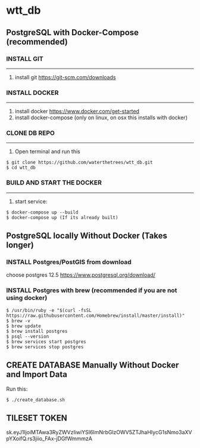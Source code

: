 # wtt_db

## PostgreSQL with Docker-Compose (recommended)

### INSTALL GIT
-------------
1. install git https://git-scm.com/downloads

### INSTALL DOCKER
-------------
1. install docker https://www.docker.com/get-started
2. install docker-compose (only on linux, on osx this installs with docker)

### CLONE DB REPO
-------------
1. Open terminal and run this
```shell
$ git clone https://github.com/waterthetrees/wtt_db.git
$ cd wtt_db
```

### BUILD AND START THE DOCKER
---------------
1. start service: 
```shell
$ docker-compose up --build
$ docker-compose up (If its already built)
```


## PostgreSQL locally Without Docker (Takes longer)

### INSTALL Postgres/PostGIS from download
choose postgres 12.5
https://www.postgresql.org/download/


### INSTALL Postgres with brew (recommended if you are not using docker)
```shell
$ /usr/bin/ruby -e "$(curl -fsSL https://raw.githubusercontent.com/Homebrew/install/master/install)"
$ brew -v
$ brew update
$ brew install postgres
$ psql --version
$ brew services start postgres
$ brew services stop postgres
```

## CREATE DATABASE Manually Without Docker and Import Data
Run this:

```shell
$ ./create_database.sh
```


## TILESET TOKEN
sk.eyJ1IjoiMTAwa3RyZWVzIiwiYSI6ImNrbGlzOWV5ZTJhaHIycG1sNmo3aXVpYXoifQ.rs3jiio_FAx-jDGfWmmmzA